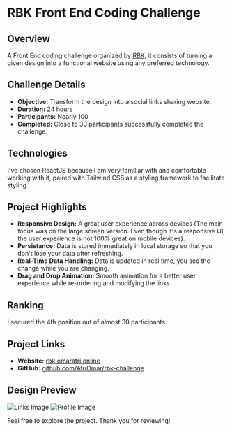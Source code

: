 # RBK Front End Coding Challenge

## Overview

A Front End coding challenge organized by [RBK](https://www.rbktunisia.com), it consists of turning a given design into a functional website using any preferred technology.

## Challenge Details

- **Objective:** Transform the design into a social links sharing website.
- **Duration:** 24 hours
- **Participants:** Nearly 100
- **Completed:** Close to 30 participants successfully completed the challenge.

## Technologies

I've chosen ReactJS because I am very familiar with and comfortable working with it, paired with Tailwind CSS as a styling framework to facilitate styling.

## Project Highlights

- **Responsive Design:** A great user experience across devices (The main focus was on the large screen version. Even though it's a responsive UI, the user experience is not 100% great on mobile devices).
- **Persistance:** Data is stored immediately in local storage so that you don't lose your data after refreshing.
- **Real-Time Data Handling:** Data is updated in real time, you see the change while you are changing.
- **Drag and Drop Animation:** Smooth animation for a better user experience while re-ordering and modifying the links.

## Ranking

I secured the 4th position out of almost 30 participants.

## Project Links

- **Website:** [rbk.omaratri.online](https://rbk.omaratri.online)
- **GitHub:** [github.com/AtriOmar/rbk-challenge](https://github.com/AtriOmar/rbk-challenge)

## Design Preview

![Links Image](https://rbk.omaratri.online/image-links.jpg)
![Profile Image](https://rbk.omaratri.online/image-profile.jpg)

Feel free to explore the project. Thank you for reviewing!
